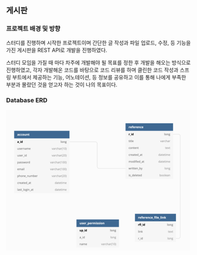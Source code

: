 ## 게시판
### 프로젝트 배경 및 방향

스터디를 진행하며 시작한 프로젝트이며 간단한 글 작성과 파일 업로드, 수정, 등 기능을 가진 게시판을 REST API로 개발을 진행하였다.

스터디 모임을 가질 때 마다 차주에 개발해야 될 목표를 정한 후 개발을 해오는 방식으로 진행하였고, 각자 개발해온 코드를 바탕으로 코드 리뷰를 하며 클린한 코드 작성과 스프링 부트에서 제공하는 기능, 어노테이션, 등 정보를 공유하고 이를 통해 나에게 부족한 부분과 몰랐던 것을 얻고자 하는 것이 나의 목표이다.

### Database ERD

<img src="/img/board_erd.png" width="500px">

